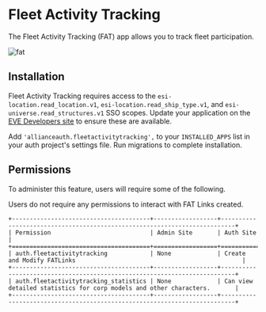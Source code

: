 # Fleet Activity Tracking

The Fleet Activity Tracking (FAT) app allows you to track fleet participation.

![fat](/_static/images/features/apps/fat.png)

## Installation

Fleet Activity Tracking requires access to the `esi-location.read_location.v1`, `esi-location.read_ship_type.v1`, and `esi-universe.read_structures.v1` SSO scopes. Update your application on the [EVE Developers site](https://developers.eveonline.com) to ensure these are available.

Add `'allianceauth.fleetactivitytracking',` to your `INSTALLED_APPS` list in your auth project's settings file. Run migrations to complete installation.

## Permissions

To administer this feature, users will require some of the following.

Users do not require any permissions to interact with FAT Links created.

```eval_rst
+---------------------------------------+------------------+--------------------------------------------------------------------------+
| Permission                            | Admin Site       | Auth Site                                                                |
+=======================================+==================+==========================================================================+
| auth.fleetactivitytracking            | None             | Create and Modify FATLinks                                               |
+---------------------------------------+------------------+--------------------------------------------------------------------------+
| auth.fleetactivitytracking_statistics	| None             | Can view detailed statistics for corp models and other characters.       |
+---------------------------------------+------------------+--------------------------------------------------------------------------+

```
